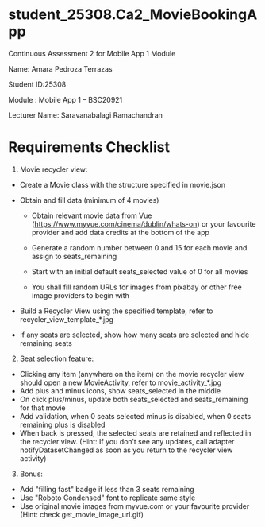 # student_25308.Ca2_MovieBookingApp
Continuous Assessment 2 for Mobile App 1 Module 

Name: Amara Pedroza Terrazas

Student ID:25308

Module : Mobile App 1 – BSC20921

Lecturer Name: Saravanabalagi Ramachandran

# Requirements Checklist

1. Movie recycler view:

  - Create a Movie class with the structure specified in movie.json
  
  - Obtain and fill data (minimum of 4 movies)
  
    - Obtain relevant movie data from Vue (https://www.myvue.com/cinema/dublin/whats-on) or your favourite provider and add data credits at the bottom of the app
    
    - Generate a random number between 0 and 15 for each movie and assign to seats_remaining
    
    - Start with an initial default seats_selected value of 0 for all movies
    
    - You shall fill random URLs for images from pixabay or other free image providers to begin with
    
  - Build a Recycler View using the specified template, refer to recycler_view_template_*.jpg
  
  - If any seats are selected, show how many seats are selected and hide remaining seats
  
2. Seat selection feature:
  - Clicking any item (anywhere on the item) on the movie recycler view should open a new MovieActivity, refer to movie_activity_*.jpg
  - Add plus and minus icons, show seats_selected in the middle
  - On click plus/minus, update both seats_selected and seats_remaining for that movie
  - Add validation, when 0 seats selected minus is disabled, when 0 seats remaining plus is disabled
  - When back is pressed, the selected seats are retained and reflected in the recycler view. (Hint: If you don’t see any updates, call adapter notifyDatasetChanged as soon as you return to the recycler view activity)
  
3. Bonus:
  - Add "filling fast" badge if less than 3 seats remaining
  - Use "Roboto Condensed" font to replicate same style
  - Use original movie images from myvue.com or your favourite provider (Hint: check get_movie_image_url.gif)
